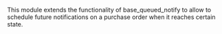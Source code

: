 This module extends the functionality of base_queued_notify to allow to schedule future notifications on a purchase order when it reaches certain state.
